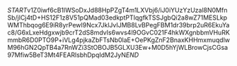 $START$v1Z0iwf6cB1lWSoDxJd88HpPZgT4m1LXVbj6/iJ0iYUzYzUzal8N0MfnSb/jlCj4tD+HS12F1z8V51pQMad03edkptPTIqgfkTSSJgbQi2a8wZ71MESLkpWMThbqog6E9iR8yrPewI9Ncx7JklJvIJMB8LvBPegFBM1dr39brp2uR6EkuYac8/G6xLxeHdgxwjb9crT2dS8mdvIs6wvs4l9OGvC021F4hkWXgnbbmVHuRKmmbR6D0PTO9P+iVLg4pjkaZbFTsNb0laE+OePKgZnF2BnaxKHHmxmuqdlwM96hGN2QpTB4a7RnWZi3StOBOJB5GLXU3Ew+M0D5hYjWLBrowCjsCGsa97Mfiw5BeT3Mt4FEARlsbhDpqIdM2JyN$END$